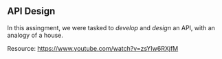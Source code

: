 ## API Design
In this assingment, we were tasked to _develop_ and _design_ an API, with an analogy of a house.

Resource: https://www.youtube.com/watch?v=zsYIw6RXjfM
